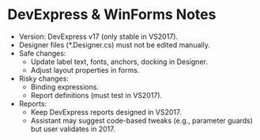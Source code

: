# DevExpress & WinForms Notes

- Version: DevExpress v17 (only stable in VS2017).
- Designer files (*.Designer.cs) must not be edited manually.
- Safe changes:
  - Update label text, fonts, anchors, docking in Designer.
  - Adjust layout properties in forms.
- Risky changes:
  - Binding expressions.
  - Report definitions (must test in VS2017).
- Reports:
  - Keep DevExpress reports designed in VS2017.
  - Assistant may suggest code-based tweaks (e.g., parameter guards) but user validates in 2017.
